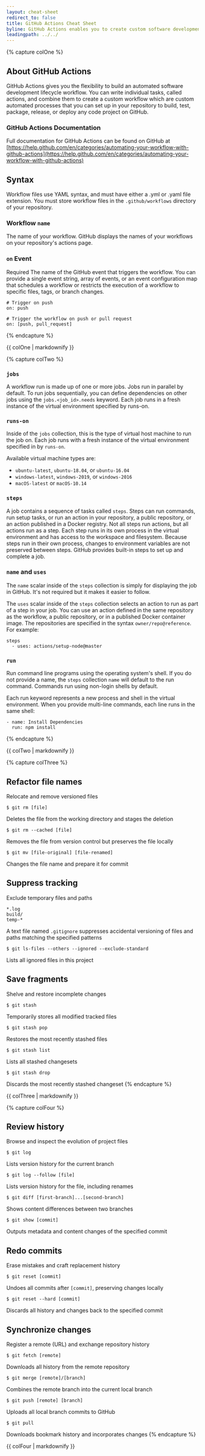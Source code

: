 ```yaml
---
layout: cheat-sheet
redirect_to: false
title: GitHub Actions Cheat Sheet
byline: GitHub Actions enables you to create custom software development lifecycle workflows directly in your GitHub repository.
leadingpath: ../../
---
```


{% capture colOne %}
## About GitHub Actions
GitHub Actions gives you the flexibility to build an automated software development lifecycle workflow. You can write individual tasks, called actions, and combine them to create a custom workflow which are custom automated processes that you can set up in your repository to build, test, package, release, or deploy any code project on GitHub.

### GitHub Actions Documentation
Full documentation for GitHub Actions can be found on GitHub at [https://help.github.com/en/categories/automating-your-workflow-with-github-actions](https://help.github.com/en/categories/automating-your-workflow-with-github-actions)

## Syntax
Workflow files use YAML syntax, and must have either a .yml or .yaml file extension. You must store workflow files in the `.github/workflows` directory of your repository.

### Workflow `name`
The name of your workflow. GitHub displays the names of your workflows on your repository's actions page.

### `on` Event
Required The name of the GitHub event that triggers the workflow. You can provide a single event string, array of events, or an event configuration map that schedules a workflow or restricts the execution of a workflow to specific files, tags, or branch changes.

```
# Trigger on push
on: push
```

```
# Trigger the workflow on push or pull request
on: [push, pull_request]
```

{% endcapture %}
<div class="col-md-6">
{{ colOne | markdownify }}
</div>


{% capture colTwo %}

### `jobs`
A workflow run is made up of one or more jobs. Jobs run in parallel by default. To run jobs sequentially, you can define dependencies on other jobs using the `jobs.<job_id>.needs` keyword. Each job runs in a fresh instance of the virtual environment specified by runs-on.

### `runs-on`
Inside of the `jobs` collection, this is the type of virtual host machine to run the job on. Each job runs with a fresh instance of the virtual environment specified in by `runs-on`.

Available virtual machine types are:

- `ubuntu-latest`, `ubuntu-18.04`, or `ubuntu-16.04`
- `windows-latest`, `windows-2019`, or `windows-2016`
- `macOS-latest` or `macOS-10.14`

### `steps`
A job contains a sequence of tasks called `steps`. Steps can run commands, run setup tasks, or run an action in your repository, a public repository, or an action published in a Docker registry. Not all steps run actions, but all actions run as a step. Each step runs in its own process in the virtual environment and has access to the workspace and filesystem. Because steps run in their own process, changes to environment variables are not preserved between steps. GitHub provides built-in steps to set up and complete a job.

### `name` and `uses`
The `name` scalar inside of the `steps` collection is simply for displaying the job in GitHub. It's not required but it makes it easier to follow.

The `uses` scalar inside of the `steps` collection selects an action to run as part of a step in your job. You can use an action defined in the same repository as the workflow, a public repository, or in a published Docker container image. The repositories are specified in the syntax `owner/repo@reference`. For example:

```
steps
  - uses: actions/setup-node@master
```

### `run`
Run command line programs using the operating system's shell. If you do not provide a name, the `steps` collection `name` will default to the run command. Commands run using non-login shells by default.

Each run keyword represents a new process and shell in the virtual environment. When you provide multi-line commands, each line runs in the same shell:

```
- name: Install Dependencies
  run: npm install
```

{% endcapture %}
<div class="col-md-6">
{{ colTwo | markdownify }}
</div>
<div class="clearfix"></div>


{% capture colThree %}
## Refactor file names
Relocate and remove versioned files


```$ git rm [file]```

Deletes the file from the working directory and stages the deletion


```$ git rm --cached [file]```

Removes the file from version control but preserves the file locally


```$ git mv [file-original] [file-renamed]```

Changes the file name and prepare it for commit

## Suppress tracking
Exclude temporary files and paths

```
*.log
build/
temp-*
```

A text file named `.gitignore` suppresses accidental versioning of files and paths matching the specified patterns


```$ git ls-files --others --ignored --exclude-standard```

Lists all ignored files in this project

## Save fragments
Shelve and restore incomplete changes


```$ git stash```

Temporarily stores all modified tracked files


```$ git stash pop```

Restores the most recently stashed files


```$ git stash list```

Lists all stashed changesets


```$ git stash drop```

Discards the most recently stashed changeset
{% endcapture %}
<div class="col-md-6">
{{ colThree | markdownify }}
</div>

{% capture colFour %}
## Review history
Browse and inspect the evolution of project files


```$ git log```

Lists version history for the current branch


```$ git log --follow [file]```

Lists version history for the file, including renames


```$ git diff [first-branch]...[second-branch]```

Shows content differences between two branches


```$ git show [commit]```

Outputs metadata and content changes of the specified commit

## Redo commits
Erase mistakes and craft replacement history


```$ git reset [commit]```

Undoes all commits after `[commit]`, preserving changes locally


```$ git reset --hard [commit]```

Discards all history and changes back to the specified commit

## Synchronize changes
Register a remote (URL) and exchange repository history


```$ git fetch [remote]```

Downloads all history from the remote repository


```$ git merge [remote]/[branch]```

Combines the remote branch into the current local branch


```$ git push [remote] [branch]```

Uploads all local branch commits to GitHub


```$ git pull```

Downloads bookmark history and incorporates changes
{% endcapture %}
<div class="col-md-6">
{{ colFour | markdownify }}
</div>
